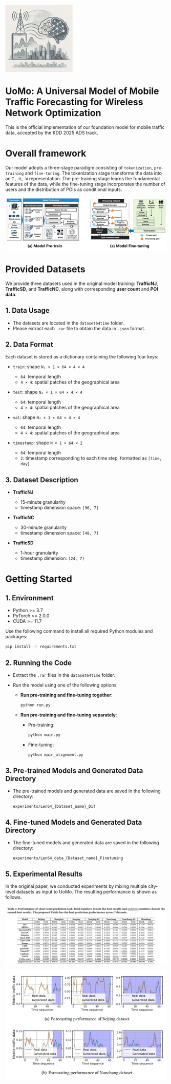 <img src="./images/label.png" width="210px">

# UoMo: A Universal Model of Mobile Traffic Forecasting for Wireless Network Optimization
This is the official implementation of our foundation model for mobile traffic data, accepted by the KDD 2025 ADS track.


# Overall framework

Our model adopts a three-stage paradigm consisting of <code>tokenization</code>,  <code>pre-training</code> and <code>fine-tuning</code>. The tokenization stage transforms the data into an <code>T, H, W</code> representation. The pre-training stage learns the fundamental features of the data, while the fine-tuning stage incorporates the number of users and the distribution of POIs as conditional inputs.

<img src="./images/workflow.png">

# Provided Datasets

We provide three datasets used in the original model training: **TrafficNJ**, **TrafficSD**, and **TrafficNC**, along with corresponding **user count** and **POI data**.

## 1. Data Usage

- The datasets are located in the `dataset64time` folder.
- Please extract each `.rar` file to obtain the data in `.json` format.

## 2. Data Format

Each dataset is stored as a dictionary containing the following four keys:

- `train`: shape `N₁ × 1 × 64 × 4 × 4`  
  - `64`: temporal length  
  - `4 × 4`: spatial patches of the geographical area  

- `test`: shape `N₂ × 1 × 64 × 4 × 4`  
  - `64`: temporal length  
  - `4 × 4`: spatial patches of the geographical area  

- `val`: shape `N₃ × 1 × 64 × 4 × 4`  
  - `64`: temporal length  
  - `4 × 4`: spatial patches of the geographical area  

- `timestamp`: shape `N × 1 × 64 × 2`  
  - `64`: temporal length  
  - `2`: timestamp corresponding to each time step, formatted as `[time, day]`

## 3. Dataset Description

- **TrafficNJ**  
  - 15-minute granularity  
  - timestamp dimension space: `[96, 7]`

- **TrafficNC**  
  - 30-minute granularity  
  - timestamp dimension space: `[48, 7]`

- **TrafficSD**  
  - 1-hour granularity  
  - timestamp dimension: `[24, 7]`

# Getting Started

## 1. Environment

- Python >= 3.7  
- PyTorch >= 2.0.0  
- CUDA >= 11.7  

Use the following command to install all required Python modules and packages:

```bash
pip install -r requirements.txt
 ```

## 2. Running the Code

- Extract the `.rar` files in the `dataset64time` folder.

- Run the model using one of the following options:

    - **Run pre-training and fine-tuning together**:

        ```bash
        python run.py
        ```

    - **Run pre-training and fine-tuning separately**:

        - Pre-training:

            ```bash
            python main.py
            ```

        - Fine-tuning:

            ```bash
            python main_alignment.py
            ```

## 3. Pre-trained Models and Generated Data Directory

- The pre-trained models and generated data are saved in the following directory:

    ```
    experiments/Len64_{Dataset_name}_DiT
    ```

## 4. Fine-tuned Models and Generated Data Directory

- The fine-tuned models and generated data are saved in the following directory:

    ```
    experiments/Len64_data_{Dataset_name}_Finetuning
    ```


## 5. Experimental Results

In the original paper, we conducted experiments by mixing multiple city-level datasets as input to UoMo. The resulting performance is shown as follows.

<img src="./images/res1.png">

<p align="center">
  <img src="./images/res2.png">
</p>

